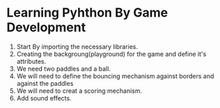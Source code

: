 # Learning Pyhthon By Game Development
1. Start By importing the necessary libraries.
2. Creating the backgroung(playground) for the game and define it's attributes.
3. We need two paddles and a ball.
4. We will need to define the bouncing mechanism against borders and against the paddles
5. We will need to creat a scoring mechanism.
6. Add sound effects.